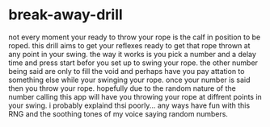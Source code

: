 # break-away-drill
not every moment your ready to throw your rope is the calf in position to be roped. this drill aims to get your reflexes ready to get that rope thrown at any point in your swing.
the way it works is you pick a number and a delay time and press start befor you set up to swing your rope.
the other number being said are only to fill the void and perhaps have you pay attation to something else while your swinging your rope.
once your number is said then you throw your rope. hopefully due to the random nature of the number calling this app will have you throwing your rope at diffrent points in your swing.
i probably explaind thsi poorly... any ways have fun with this RNG and the soothing tones of my voice saying random numbers.
